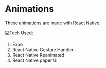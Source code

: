 # Animations

These animations are made with React Native.

💻Tech Used:
1. Expo
2. React Native Gesture Handler
3. React Native Reanimated
4. React Native paper UI
